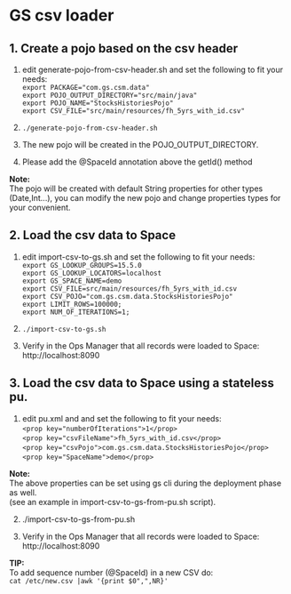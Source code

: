 # GS csv loader

## 1. Create a pojo based on the csv header

1. edit generate-pojo-from-csv-header.sh and set the following to fit your needs:<br>
   `export PACKAGE="com.gs.csm.data"`<br>
   `export POJO_OUTPUT_DIRECTORY="src/main/java"`<br>
   `export POJO_NAME="StocksHistoriesPojo"`<br>
   `export CSV_FILE="src/main/resources/fh_5yrs_with_id.csv"`<br>
   
2. `./generate-pojo-from-csv-header.sh`

3. The new pojo will be created in the POJO_OUTPUT_DIRECTORY.

4. Please add the @SpaceId annotation above the getId() method

**Note:**<br>
The pojo will be created with default String properties for other types (Date,Int...), you can modify the new pojo and change properties types for your convenient. 

## 2. Load the csv data to Space

1. edit import-csv-to-gs.sh and set the following to fit your needs:<br>
   `export GS_LOOKUP_GROUPS=15.5.0`<br>
   `export GS_LOOKUP_LOCATORS=localhost`<br>
   `export GS_SPACE_NAME=demo`<br>
   `export CSV_FILE=src/main/resources/fh_5yrs_with_id.csv`<br>
   `export CSV_POJO="com.gs.csm.data.StocksHistoriesPojo"`<br>
   `export LIMIT_ROWS=100000;`<br>
   `export NUM_OF_ITERATIONS=1;`<br>
    
2. `./import-csv-to-gs.sh`

3. Verify in the Ops Manager that all records were loaded to Space:<br>
   http://localhost:8090
   
## 3. Load the csv data to Space using a stateless pu.

1. edit pu.xml and and set the following to fit your needs:<br>
   `<prop key="numberOfIterations">1</prop>`<br>
   `<prop key="csvFileName">fh_5yrs_with_id.csv</prop>`<br>
   `<prop key="csvPojo">com.gs.csm.data.StocksHistoriesPojo</prop>`<br>
   `<prop key="SpaceName">demo</prop>`<br>
   
**Note:**<br>
The above properties can be set using gs cli during the deployment phase as well.<br>
(see an example in import-csv-to-gs-from-pu.sh script).<br>
      
2. ./import-csv-to-gs-from-pu.sh

3. Verify in the Ops Manager that all records were loaded to Space:<br>
   http://localhost:8090
   
**TIP:**<br>
To add sequence number (@SpaceId) in a new CSV do:<br>
`cat /etc/new.csv |awk '{print $0",",NR}'`

